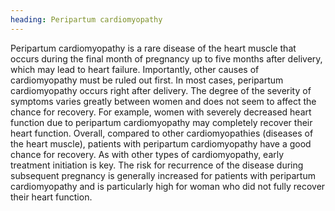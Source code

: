 ```yaml
---
heading: Peripartum cardiomyopathy
---
```


Peripartum cardiomyopathy is a rare disease of the heart muscle that occurs during the final month of pregnancy up to 
five months after delivery, which may lead to heart failure.
Importantly, other causes of cardiomyopathy must be ruled out first.
In most cases, peripartum cardiomyopathy occurs right after delivery.
The degree of the severity of symptoms varies greatly between women and does not seem to affect the chance for recovery.
For example, women with severely decreased heart function due to peripartum cardiomyopathy may completely recover their 
heart function.
Overall, compared to other cardiomyopathies (diseases of the heart muscle), patients with peripartum cardiomyopathy 
have a good chance for recovery.
As with other types of cardiomyopathy, early treatment initiation is key.
The risk for recurrence of the disease during subsequent pregnancy is generally increased for patients with peripartum 
cardiomyopathy and is particularly high for woman who did not fully recover their heart function.
